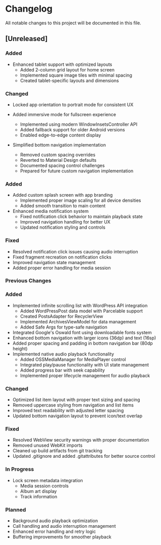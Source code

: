 # Changelog

All notable changes to this project will be documented in this file.

## [Unreleased]

### Added
- Enhanced tablet support with optimized layouts
  - Added 2-column grid layout for home screen
  - Implemented square image tiles with minimal spacing
  - Created tablet-specific layouts and dimensions

### Changed
- Locked app orientation to portrait mode for consistent UX
- Added immersive mode for fullscreen experience
  - Implemented using modern WindowInsetsController API
  - Added fallback support for older Android versions
  - Enabled edge-to-edge content display

- Simplified bottom navigation implementation
  - Removed custom spacing overrides
  - Reverted to Material Design defaults
  - Documented spacing control challenges
  - Prepared for future custom navigation implementation

### Added
- Added custom splash screen with app branding
  - Implemented proper image scaling for all device densities
  - Added smooth transition to main content
- Enhanced media notification system
  - Fixed notification click behavior to maintain playback state
  - Improved navigation handling for better UX
  - Updated notification styling and controls

### Fixed
- Resolved notification click issues causing audio interruption
- Fixed fragment recreation on notification clicks
- Improved navigation state management
- Added proper error handling for media session

### Previous Changes

### Added
- Implemented infinite scrolling list with WordPress API integration
  - Added WordPressPost data model with Parcelable support
  - Created PostsAdapter for RecyclerView
  - Implemented ArchivesViewModel for data management
  - Added Safe Args for type-safe navigation
- Integrated Google's Oswald font using downloadable fonts system
- Enhanced bottom navigation with larger icons (36dp) and text (16sp)
- Added proper spacing and padding in bottom navigation bar (80dp height)
- Implemented native audio playback functionality
  - Added OSSMediaManager for MediaPlayer control
  - Integrated play/pause functionality with UI state management
  - Added progress bar with seek capability
  - Implemented proper lifecycle management for audio playback

### Changed
- Optimized list item layout with proper text sizing and spacing
- Removed uppercase styling from navigation and list items
- Improved text readability with adjusted letter spacing
- Updated bottom navigation layout to prevent icon/text overlap

### Fixed
- Resolved WebView security warnings with proper documentation
- Removed unused WebKit imports
- Cleaned up build artifacts from git tracking
- Updated .gitignore and added .gitattributes for better source control

### In Progress
- Lock screen metadata integration
  - Media session controls
  - Album art display
  - Track information

### Planned
- Background audio playback optimization
- Call handling and audio interruption management
- Enhanced error handling and retry logic
- Buffering improvements for smoother playback
